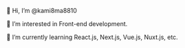 👋 Hi, I’m @kami8ma8810

👀 I’m interested in Front-end development.

🌱 I’m currently learning React.js, Next.js, Vue.js, Nuxt.js, etc.

<!---
kami8ma8810/kami8ma8810 is a ✨ special ✨ repository because its `README.md` (this file) appears on your GitHub profile.
You can click the Preview link to take a look at your changes.
--->
